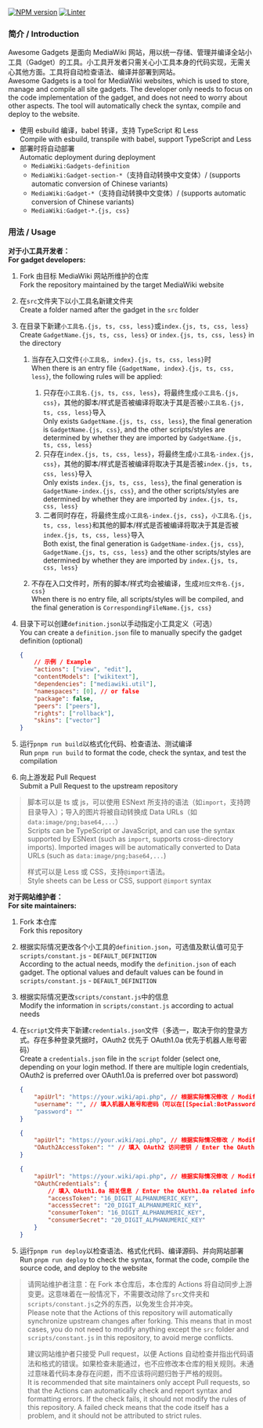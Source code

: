 [![NPM version](https://img.shields.io/npm/v/awesome-gadgets.svg)](https://www.npmjs.com/package/awesome-gadgets)
[![Linter](https://github.com/AnYiEE/AwesomeGadgets/actions/workflows/lint.yml/badge.svg)](https://github.com/AnYiEE/AwesomeGadgets/actions/workflows/lint.yml)

### 简介 / Introduction

Awesome Gadgets 是面向 MediaWiki 网站，用以统一存储、管理并编译全站小工具（Gadget）的工具。小工具开发者只需关心小工具本身的代码实现，无需关心其他方面。工具将自动检查语法、编译并部署到网站。<br>Awesome Gadgets is a tool for MediaWiki websites, which is used to store, manage and compile all site gadgets. The developer only needs to focus on the code implementation of the gadget, and does not need to worry about other aspects. The tool will automatically check the syntax, compile and deploy to the website.

-   使用 esbuild 编译，babel 转译，支持 TypeScript 和 Less<br>Compile with esbuild, transpile with babel, support TypeScript and Less
-   部署时将自动部署<br>Automatic deployment during deployment
    -   `MediaWiki:Gadgets-definition`
    -   `MediaWiki:Gadget-section-*`（支持自动转换中文变体）/ (supports automatic conversion of Chinese variants)
    -   `MediaWiki:Gadget-*`（支持自动转换中文变体）/ (supports automatic conversion of Chinese variants)
    -   `MediaWiki:Gadget-*.{js, css}`

### 用法 / Usage

**对于小工具开发者：**<br>**For gadget developers:**

1. Fork 由目标 MediaWiki 网站所维护的仓库<br>Fork the repository maintained by the target MediaWiki website

2. 在`src`文件夹下以小工具名新建文件夹<br>Create a folder named after the gadget in the `src` folder

3. 在目录下新建`小工具名.{js, ts, css, less}`或`index.{js, ts, css, less}`<br>Create `GadgetName.{js, ts, css, less}` or `index.{js, ts, css, less}` in the directory

    1. 当存在入口文件`{小工具名, index}.{js, ts, css, less}`时<br>When there is an entry file `{GadgetName, index}.{js, ts, css, less}`, the following rules will be applied:

        1. 只存在`小工具名.{js, ts, css, less}`，将最终生成`小工具名.{js, css}`，其他的脚本/样式是否被编译将取决于其是否被`小工具名.{js, ts, css, less}`导入<br>Only exists `GadgetName.{js, ts, css, less}`, the final generation is `GadgetName.{js, css}`, and the other scripts/styles are determined by whether they are imported by `GadgetName.{js, ts, css, less}`
        2. 只存在`index.{js, ts, css, less}`，将最终生成`小工具名-index.{js, css}`，其他的脚本/样式是否被编译将取决于其是否被`index.{js, ts, css, less}`导入<br>Only exists `index.{js, ts, css, less}`, the final generation is `GadgetName-index.{js, css}`, and the other scripts/styles are determined by whether they are imported by `index.{js, ts, css, less}`
        3. 二者同时存在，将最终生成`小工具名-index.{js, css}`，`小工具名.{js, ts, css, less}`和其他的脚本/样式是否被编译将取决于其是否被`index.{js, ts, css, less}`导入<br>Both exist, the final generation is `GadgetName-index.{js, css}`, `GadgetName.{js, ts, css, less}` and the other scripts/styles are determined by whether they are imported by `index.{js, ts, css, less}`

    2. 不存在入口文件时，所有的脚本/样式均会被编译，生成`对应文件名.{js, css}`<br>When there is no entry file, all scripts/styles will be compiled, and the final generation is `CorrespondingFileName.{js, css}`

4. 目录下可以创建`definition.json`以手动指定小工具定义（可选）<br>You can create a `definition.json` file to manually specify the gadget definition (optional)

    ```json
    {
    	// 示例 / Example
    	"actions": ["view", "edit"],
    	"contentModels": ["wikitext"],
    	"dependencies": ["mediawiki.util"],
    	"namespaces": [0], // or false
    	"package": false,
    	"peers": ["peers"],
    	"rights": ["rollback"],
    	"skins": ["vector"]
    }
    ```

5. 运行`pnpm run build`以格式化代码、检查语法、测试编译<br>Run `pnpm run build` to format the code, check the syntax, and test the compilation

6. 向上游发起 Pull Request<br>Submit a Pull Request to the upstream repository

> 脚本可以是 ts 或 js，可以使用 ESNext 所支持的语法（如`import`，支持跨目录导入）；导入的图片将被自动转换成 Data URLs（如`data:image/png;base64,...`）<br>Scripts can be TypeScript or JavaScript, and can use the syntax supported by ESNext (such as `import`, supports cross-directory imports). Imported images will be automatically converted to Data URLs (such as `data:image/png;base64,...`)
>
> 样式可以是 Less 或 CSS，支持`@import`语法。<br>Style sheets can be Less or CSS, support `@import` syntax

**对于网站维护者：**<br>**For site maintainers:**

1. Fork 本仓库<br>Fork this repository

2. 根据实际情况更改各个小工具的`definition.json`，可选值及默认值可见于`scripts/constant.js` - `DEFAULT_DEFINITION`<br>According to the actual needs, modify the `definition.json` of each gadget. The optional values and default values can be found in `scripts/constant.js` - `DEFAULT_DEFINITION`

3. 根据实际情况更改`scripts/constant.js`中的信息<br>Modify the information in `scripts/constant.js` according to actual needs

4. 在`script`文件夹下新建`credentials.json`文件（多选一，取决于你的登录方式。存在多种登录凭据时，OAuth2 优先于 OAuth1.0a 优先于机器人账号密码）<br>Create a `credentials.json` file in the `script` folder (select one, depending on your login method. If there are multiple login credentials, OAuth2 is preferred over OAuth1.0a is preferred over bot password)

    ```json
    {
    	"apiUrl": "https://your.wiki/api.php", // 根据实际情况修改 / Modify according to actual needs
    	"username": "", // 填入机器人账号和密码（可以在[[Special:BotPasswords]]获取）/ Enter the robot account and password (you can get it from [[Special:BotPasswords]])
    	"password": ""
    }
    ```

    ```json
    {
    	"apiUrl": "https://your.wiki/api.php", // 根据实际情况修改 / Modify according to actual needs
    	"OAuth2AccessToken": "" // 填入 OAuth2 访问密钥 / Enter the OAuth2 access token
    }
    ```

    ```json
    {
    	"apiUrl": "https://your.wiki/api.php", // 根据实际情况修改 / Modify according to actual needs
    	"OAuthCredentials": {
    		// 填入 OAuth1.0a 相关信息 / Enter the OAuth1.0a related information
    		"accessToken": "16_DIGIT_ALPHANUMERIC_KEY",
    		"accessSecret": "20_DIGIT_ALPHANUMERIC_KEY",
    		"consumerToken": "16_DIGIT_ALPHANUMERIC_KEY",
    		"consumerSecret": "20_DIGIT_ALPHANUMERIC_KEY"
    	}
    }
    ```

5. 运行`pnpm run deploy`以检查语法、格式化代码、编译源码、并向网站部署<br>Run `pnpm run deploy` to check the syntax, format the code, compile the source code, and deploy to the website

> 请网站维护者注意：在 Fork 本仓库后，本仓库的 Actions 将自动同步上游变更。这意味着在一般情况下，不需要改动除了`src`文件夹和`scripts/constant.js`之外的东西，以免发生合并冲突。<br>Please note that the Actions of this repository will automatically synchronize upstream changes after forking. This means that in most cases, you do not need to modify anything except the `src` folder and `scripts/constant.js` in this repository, to avoid merge conflicts.
>
> 建议网站维护者只接受 Pull request，以便 Actions 自动检查并指出代码语法和格式的错误。如果检查未能通过，也不应修改本仓库的相关规则。未通过意味着代码本身存在问题，而不应该将问题归咎于严格的规则。<br>It is recommended that site maintainers only accept Pull requests, so that the Actions can automatically check and report syntax and formatting errors. If the check fails, it should not modify the rules of this repository. A failed check means that the code itself has a problem, and it should not be attributed to strict rules.
